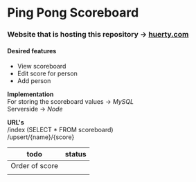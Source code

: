 # Ping Pong Scoreboard

### Website that is hosting this repository -> [huerty.com](http://huerty.com)

#### Desired features
- View scoreboard
- Edit score for person
- Add person

**Implementation**<br>For storing the scoreboard values -> *MySQL*<br>Serverside -> *Node*


**URL's**<br>/index (SELECT * FROM scoreboard)<br>/upsert/{name}/{score}


|todo|status  |
|--|--|
| Order of score |  |
|  | |
